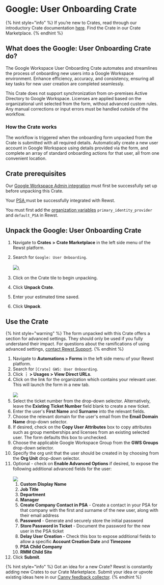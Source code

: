 # Google: User Onboarding Crate

{% hint style="info" %}
If you’re new to Crates, read through our introductory Crate documentation [here](https://docs.rewst.help/prebuilt-automations/crates). Find the Crate in our Crate Marketplace.
{% endhint %}

## What does the Google: User Onboarding Crate do?

The Google Workspace User Onboarding Crate automates and streamlines the process of onboarding new users into a Google Workspace environment. Enhance efficiency, accuracy, and consistency, ensuring all key tasks for new user creation are completed seamlessly.

This Crate does not support synchronization from on-premises Active Directory to Google Workspace. Licenses are applied based on the organizational unit selected from the form, without advanced custom rules. Any manual corrections or input errors must be handled outside of the workflow.

### How the Crate works

The workflow is triggered when the onboarding form unpacked from the Crate is submitted with all required details. Automatically create a new user account in Google Workspace using details provided via the form, and complete an array of standard onboarding actions for that user, all from one convenient location.

## Crate prerequisites

Our [Google Workspace Admin integration](../../configuration/integrations/integration-guides/google-admin/google-workspace-admin-sdk-integration-setup.md) must first be successfully set up before unpacking this Crate.

Your [PSA ](../../configuration/integrations/top-5-integration-types-get-started-with-integrations-in-rewst.md#psa-integrations)must be successfully integrated with Rewst.

You must first add the [organization variables](../../configuration/organization-variables.md#what-is-an-organization-variable) `primary_identity_provider` and `default_PSA` in Rewst.&#x20;

## Unpack the Google: User Onboarding Crate

1. Navigate to **Crates** **>** **Crate Marketplace** in the left side menu of the Rewst platform.
2. Search for `Google: User Onboarding`.\
   \
   ![](<../../../.gitbook/assets/Screenshot 2025-08-27 at 1.14.48 PM.png>)\

3. Click on the Crate tile to begin unpacking.
4. Click **Unpack Crate**.
5. Enter your estimated time saved.
6. Click **Unpack**.

## Use the Crate

{% hint style="warning" %}
The form unpacked with this Crate offers a section for advanced settings. They should only be used if you fully understand their impact. For questions about the ramifications of using advanced settings, [contact Rewst Support](../../../support-and-community/roc-support/).&#x20;
{% endhint %}

1. Navigate to **Automations > Forms** in the left side menu of your Rewst platform.
2. Search for `[Crate] GWS: User Onboarding`.
3. Click **⋮ > Usages > View Direct URLs**.
4. Click on the link for the organization which contains your relevant user. This will launch the form in a new tab.\
   \
   ![](<../../../.gitbook/assets/Screenshot 2025-09-18 at 4.46.22 PM.png>)
5. Select the ticket number from the drop-down selector. Alternatively, leave the **Existing** **Ticket Number** field blank to create a new ticket.
6. Enter the user's **First Name** and **Surname** into the relevant fields.
7. Choose the relevant domain for the user's email from the **Email Domain Name** drop-down selector.
8. If desired, check on the **Copy User Attributes** box to copy attributes such as group memberships and licenses from an existing selected user. The form defaults this box to unchecked.
9. Choose the applicable Google Workspace Group from the **GWS Groups** drop-down selector.
10. Specify the org unit that the user should be created in by choosing from the **Org Unit** drop-down selector.
11. Optional - check on **Enable Advanced Options** if desired, to expose the following additional advanced fields for the user:\
    \
    ![](<../../../.gitbook/assets/Screenshot 2025-09-18 at 4.47.28 PM.png>)
    1. **Custom Display Name**
    2. **Job Title**
    3. **Department**
    4. **Manager**
    5. **Create Company Contact in PSA** - Create a contact in your PSA for that company with the first and surname of the new user, along with their email address
    6. **Password** - Generate and securely store the initial password
    7. **Store Password in Ticket** - Document the password for the new user in the PSA ticket
    8. **Delay User Creation -** Check this box to expose additional fields to allow a specific **Account Creation Date** and **Timezone**
    9. **PSA Child Company**
    10. **RMM Child Site**
12. Click **Submit**.

{% hint style="info" %}
Got an idea for a new Crate? Rewst is constantly adding new Crates to our Crate Marketplace. Submit your idea or upvote existing ideas here in our [Canny feedback collector](https://rewst.canny.io/crates).
{% endhint %}
